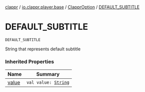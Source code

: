 [clappr](../../index.md) / [io.clappr.player.base](../index.md) / [ClapprOption](index.md) / [DEFAULT_SUBTITLE](./-d-e-f-a-u-l-t_-s-u-b-t-i-t-l-e.md)

# DEFAULT_SUBTITLE

`DEFAULT_SUBTITLE`

String that represents default subtitle

### Inherited Properties

| Name | Summary |
|---|---|
| [value](value.md) | `val value: `[`String`](https://kotlinlang.org/api/latest/jvm/stdlib/kotlin/-string/index.html) |

